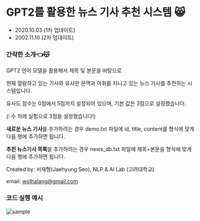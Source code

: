 # GPT2를 활용한 뉴스 기사 추천 시스템 &#128568;

- 2020.10.03 (1차 업데이트)
- 2002.11.10 (2차 업데이트)

### 간략한 소개👈&#128573;

GPT2 언어 모델을 활용해서 제목 및 본문을 바탕으로 

현재 열람하고 있는 기사와 유사한 문맥과 어휘를 지니고 있는 뉴스 기사를 추천하는 시스템입니다.

유사도 점수는 0점에서 5점까지 설정되어 있으며, 기본 값은 3점으로 설정했습니다. 

(&#10069; 수 차례 실험으로 3점을 설정했습니다!)

**새로운 뉴스 기사**를 추가하려는 경우 demo.txt 파일에 id, title, content를 형식에 맞게 다음 행에 추가하면 됩니다.

**추천 뉴스기사 목록**을 추가하려는 경우 news_db.txt 파일에 제목+본문을 형식에 맞게 다음 행에 추가하면 됩니다.

Created by: 서재형(Jaehyung Seo), NLP & AI Lab (고려대학교)

email: wolhalang@gmail.com

### 코드 실행 예시

![sample](https://github.com/J-Seo/news_recommendation/blob/main/sample_images/sample_image.png)
